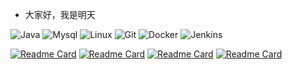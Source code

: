 
- 大家好，我是明天 

![Java](https://img.shields.io/badge/-JAVA-DCDCDC?style=flat&logo=java&logoColor=red)
![Mysql](https://img.shields.io/badge/-Mysql-F5DEB3?style=flat&logo=mysql&logoColor=blue)
![Linux](https://img.shields.io/badge/Linux-90EE90?style=style=flat-square&logo=linux&logoColor=black)
![Git](https://img.shields.io/badge/-Git-FFFFFF?style=flat&logo=git)
![Docker](https://img.shields.io/badge/-Docker-1E90FF?style=flat&logo=docker&logoColor=snow)
![Jenkins](https://img.shields.io/badge/Jenkins-6495ED?style=style=flat-square&logo=jenkins&logoColor=black)

<div align="center">
    <a href="https://github.com/slightlee">
        <img align="left" alt="" src="https://github-readme-stats.vercel.app/api?username=slightlee&show_icons=truee&include_all_commits=true&theme=dark"/>
    </a>
    <a href="https://github.com/slightlee">
        <img align="right" alt="" src="https://github-readme-stats.vercel.app/api/top-langs/?username=slightlee&layout=compact&show_icons=truee&include_all_commits=true&theme=dark&card_width=260" >
    </a>
</div>



[![Readme Card](https://github-readme-stats.vercel.app/api/pin/?username=slightlee&repo=springboot-demo&theme=dark)](https://github.com/slightlee/springboot-demo)
[![Readme Card](https://github-readme-stats.vercel.app/api/pin/?username=slightlee&repo=platform-boot&theme=dark)](https://github.com/slightlee/platform-boot)
[![Readme Card](https://github-readme-stats.vercel.app/api/pin/?username=slightlee&repo=cloud-demo&theme=dark)](https://github.com/slightlee/cloud-demo)
[![Readme Card](https://github-readme-stats.vercel.app/api/pin/?username=slightlee&repo=layui-Template&theme=dark)](https://github.com/slightlee/layui-Template)



<!-- GitHub Activity Graph 每日提交记录-->
<!---
<div align="center"><img src="https://activity-graph.herokuapp.com/graph?username=slightlee&theme=xcode" /></div>
--->
